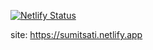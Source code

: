 [![Netlify Status](https://api.netlify.com/api/v1/badges/c66be9d5-1bed-408c-9fb8-4dd93228560b/deploy-status)](https://app.netlify.com/sites/sumitsati/deploys)

site: https://sumitsati.netlify.app
